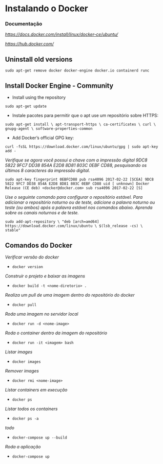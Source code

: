 # Instalando o Docker

### Documentação

_https://docs.docker.com/install/linux/docker-ce/ubuntu/_

_https://hub.docker.com/_

## Uninstall old versions

`sudo apt-get remove docker docker-engine docker.io containerd runc`

## Install Docker Engine - Community

- Install using the repository

`sudo apt-get update`

- Instale pacotes para permitir que o apt use um repositório sobre HTTPS:

`sudo apt-get install \ apt-transport-https \ ca-certificates \ curl \ gnupg-agent \ software-properties-common`

- Add Docker’s official GPG key:

`curl -fsSL https://download.docker.com/linux/ubuntu/gpg | sudo apt-key add -`

_Verifique se agora você possui a chave com a impressão digital 9DC8 5822 9FC7 DD38 854A E2D8 8D81 803C 0EBF CD88, pesquisando os últimos 8 caracteres da impressão digital._

`sudo apt-key fingerprint 0EBFCD88 pub rsa4096 2017-02-22 [SCEA] 9DC8 5822 9FC7 DD38 854A E2D8 8D81 803C 0EBF CD88 uid [ unknown] Docker Release (CE deb) <docker@docker.com> sub rsa4096 2017-02-22 [S]`

_Use o seguinte comando para configurar o repositório estável. Para adicionar o repositório noturno ou de teste, adicione a palavra noturno ou teste (ou ambos) após a palavra estável nos comandos abaixo. Aprenda sobre os canais noturnos e de teste._

`sudo add-apt-repository \ "deb [arch=amd64] https://download.docker.com/linux/ubuntu \ $(lsb_release -cs) \ stable"`

## Comandos do Docker

_Verificar versão do docker_

- `docker version`

_Construir o projeto e baixar as imagens_

- `docker build -t <nome-diretorio> .`

_Realiza um pull de uma imagem dentro do repositório do docker_

- `docker pull`

_Roda uma imagem no servidor local_

- `docker run -d <nome-image>`

_Roda o container dentro da imagem do repositório_

- `docker run -it <imagem> bash`

_Listar images_

- `docker images`

_Remover images_

- `docker rmi <nome-image>`

_Listar containers em execução_

- `docker ps`

_Listar todos os containers_

- `docker ps -a`

_todo_

- `docker-compose up --build`

_Roda a aplicação_

- `docker-compose up`
